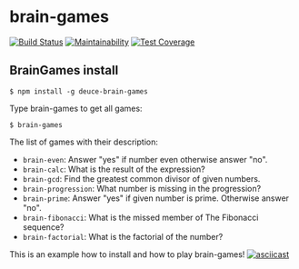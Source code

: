 # brain-games

[![Build Status](https://travis-ci.org/PavelDeuce/brain-games.svg?branch=master)](https://travis-ci.org/PavelDeuce/brain-games)
[![Maintainability](https://api.codeclimate.com/v1/badges/d4b683a45f74dc407b49/maintainability)](https://codeclimate.com/github/PavelDeuce/frontend-project-lvl1/maintainability)
[![Test Coverage](https://api.codeclimate.com/v1/badges/d4b683a45f74dc407b49/test_coverage)](https://codeclimate.com/github/PavelDeuce/frontend-project-lvl1/test_coverage)

## BrainGames install

`$ npm install -g deuce-brain-games`

Type brain-games to get all games:

`$ brain-games`

The list of games with their description:

* `brain-even`: Answer "yes" if number even otherwise answer "no".
* `brain-calc`: What is the result of the expression?
* `brain-gcd`: Find the greatest common divisor of given numbers.
* `brain-progression`: What number is missing in the progression?
* `brain-prime`: Answer "yes" if given number is prime. Otherwise answer "no".
* `brain-fibonacci`: What is the missed member of The Fibonacci sequence?
* `brain-factorial`: What is the factorial of the number?

This is an example how to install and how to play brain-games!
[![asciicast](https://asciinema.org/a/G0jk4ogvWc76NS79p8PnsHro3.svg)](https://asciinema.org/a/G0jk4ogvWc76NS79p8PnsHro3)
